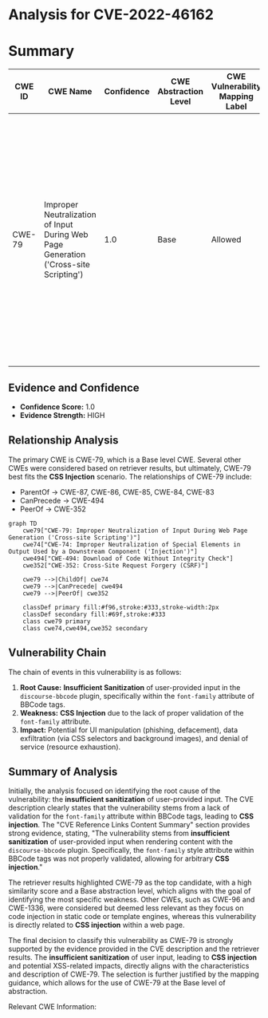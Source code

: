 # Analysis for CVE-2022-46162

# Summary
| CWE ID | CWE Name | Confidence | CWE Abstraction Level | CWE Vulnerability Mapping Label | CWE-Vulnerability Mapping Notes |
|---|---|---|---|---|---|
| CWE-79 | Improper Neutralization of Input During Web Page Generation ('Cross-site Scripting') | 1.0 | Base | Allowed | Primary CWE. The **CSS injection** vulnerability, caused by **insufficient sanitization**, allows the injection of malicious CSS code, which aligns with the CWE's description of failing to neutralize user-controllable input before it is placed in output used as a web page. |

## Evidence and Confidence

*   **Confidence Score:** 1.0
*   **Evidence Strength:** HIGH

## Relationship Analysis
The primary CWE is CWE-79, which is a Base level CWE. Several other CWEs were considered based on retriever results, but ultimately, CWE-79 best fits the **CSS Injection** scenario. The relationships of CWE-79 include:
  - ParentOf -> CWE-87, CWE-86, CWE-85, CWE-84, CWE-83
  - CanPrecede -> CWE-494
  - PeerOf -> CWE-352

```mermaid
graph TD
    cwe79["CWE-79: Improper Neutralization of Input During Web Page Generation ('Cross-site Scripting')"]
    cwe74["CWE-74: Improper Neutralization of Special Elements in Output Used by a Downstream Component ('Injection')"]
    cwe494["CWE-494: Download of Code Without Integrity Check"]
    cwe352["CWE-352: Cross-Site Request Forgery (CSRF)"]
    
    cwe79 -->|ChildOf| cwe74
    cwe79 -->|CanPrecede| cwe494
    cwe79 -->|PeerOf| cwe352
    
    classDef primary fill:#f96,stroke:#333,stroke-width:2px
    classDef secondary fill:#69f,stroke:#333
    class cwe79 primary
    class cwe74,cwe494,cwe352 secondary
```

## Vulnerability Chain
The chain of events in this vulnerability is as follows:
  1. **Root Cause:** **Insufficient Sanitization** of user-provided input in the `discourse-bbcode` plugin, specifically within the `font-family` attribute of BBCode tags.
  2. **Weakness:** **CSS Injection** due to the lack of proper validation of the `font-family` attribute.
  3. **Impact:** Potential for UI manipulation (phishing, defacement), data exfiltration (via CSS selectors and background images), and denial of service (resource exhaustion).

## Summary of Analysis
Initially, the analysis focused on identifying the root cause of the vulnerability: the **insufficient sanitization** of user-provided input. The CVE description clearly states that the vulnerability stems from a lack of validation for the `font-family` attribute within BBCode tags, leading to **CSS injection**. The "CVE Reference Links Content Summary" section provides strong evidence, stating, "The vulnerability stems from **insufficient sanitization** of user-provided input when rendering content with the `discourse-bbcode` plugin. Specifically, the `font-family` style attribute within BBCode tags was not properly validated, allowing for arbitrary **CSS injection**."

The retriever results highlighted CWE-79 as the top candidate, with a high similarity score and a Base abstraction level, which aligns with the goal of identifying the most specific weakness. Other CWEs, such as CWE-96 and CWE-1336, were considered but deemed less relevant as they focus on code injection in static code or template engines, whereas this vulnerability is directly related to **CSS injection** within a web page.

The final decision to classify this vulnerability as CWE-79 is strongly supported by the evidence provided in the CVE description and the retriever results. The **insufficient sanitization** of user input, leading to **CSS injection** and potential XSS-related impacts, directly aligns with the characteristics and description of CWE-79. The selection is further justified by the mapping guidance, which allows for the use of CWE-79 at the Base level of abstraction.

Relevant CWE Information: